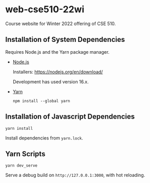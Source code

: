 # web-cse510-22wi

Course website for Winter 2022 offering of CSE 510.

## Installation of System Dependencies

Requires Node.js and the Yarn package manager.

- [Node.js](https://nodejs.org/)

  Installers: <https://nodejs.org/en/download/>
  
  Development has used version 16.x.

- [Yarn](https://yarnpkg.com/)

  ```
  npm install --global yarn
  ```

## Installation of Javascript Dependencies

```
yarn install
```
Install dependencies from `yarn.lock`.

## Yarn Scripts

```
yarn dev_serve
```
Serve a debug build on `http://127.0.0.1:3000`, with hot reloading.
